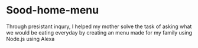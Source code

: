 # Sood-home-menu
Through presistant inqury, I helped my mother solve the task of asking what we would be eating everyday by creating an menu made for my family using Node.js using Alexa
